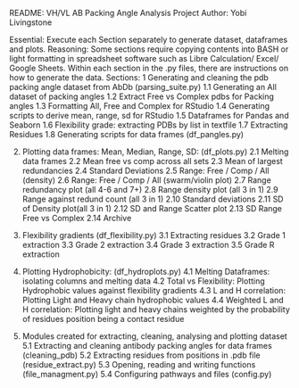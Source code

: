 README: VH/VL AB Packing Angle Analysis Project
Author: Yobi Livingstone

Essential: Execute each Section separately to generate dataset, dataframes and plots.
Reasoning: Some sections require copying contents into BASH or light formatting
in spreadsheet software such as Libre Calculation/ Excel/ Google Sheets. Within each section in the .py files, there are instructions on how to generate the data.
Sections:
1 Generating and cleaning the pdb packing angle dataset from AbDb (parsing_suite.py)
1.1 	Generating an All dataset of packing angles
1.2 	Extract Free vs Complex pdbs for Packing angles
1.3 	Formatting All, Free and Complex for RStudio
1.4 	Generating scripts to derive mean, range, sd for RStudio
1.5 	Dataframes for Pandas and Seaborn
1.6 	Flexibility grade: extracting PDBs by list in textfile
1.7 	Extracting Residues
1.8 	Generating scripts for data frames (df_pangles.py)

2. Plotting data frames: Mean, Median, Range, SD: (df_plots.py)
2.1 	Melting data frames
2.2	Mean free vs comp across all sets
2.3	Mean of largest redundancies
2.4	Standard Deviations
2.5	Range: Free / Comp / All (density)
2.6	Range: Free / Comp / All (swarm/violin plot)
2.7	Range redundancy plot (all 4-6 and 7+)
2.8	Range density plot (all 3 in 1)
2.9	Range against redund count (all 3 in 1)
2.10	Standard deviations
2.11	SD of Density plot(all 3 in 1)
2.12	SD and Range Scatter plot
2.13	SD Range Free vs Complex
2.14	Archive

3. Flexibility gradients (df_flexibility.py)
3.1	Extracting residues
3.2	Grade 1 extraction
3.3	Grade 2 extraction
3.4	Grade 3 extraction
3.5	Grade R extraction

4. Plotting Hydrophobicity: (df_hydroplots.py)
4.1	Melting Dataframes: isolating columns and melting data
4.2	Total vs Flexibility: Plotting Hydrophobic values against flexibility gradients
4.3	L and H correlation: Plotting Light and Heavy chain hydrophobic values 
4.4	Weighted L and H correlation: Plotting light and heavy chains weighted by the probability of residues position being a contact residue 

5. Modules created for extracting, cleaning, analysing and plotting dataset
5.1	Extracting and cleaning antibody packing angles for data frames (cleaning_pdb)
5.2	Extracting residues from positions in .pdb file (residue_extract.py)
5.3	Opening, reading and writing functions (file_managment.py)
5.4	Configuring pathways and files (config.py)

